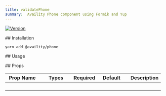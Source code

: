 ```yaml
---
title: validatePhone
summary:  Availity Phone component using Formik and Yup
---
```


[![Version](https://img.shields.io/npm/v/@availity/phone.svg?style=for-the-badge)](https://www.npmjs.com/package/@availity/phone)

## Installation

```bash
yarn add @availity/phone
```

## Usage

## Props

|  Prop Name      |  Types    |  Required  |  Default    |  Description                                                                             |
| --------------- | --------- | ---------- | ----------- | ---------------------------------------------------------------------------------------- |
|                 |           |            |             |                                                                                          |
